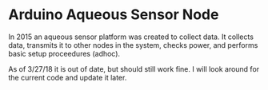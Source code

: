 # Arduino Aqueous Sensor Node
In 2015 an aqueous sensor platform was created to collect data. It collects data, transmits it to other nodes in the system, checks power, and performs basic setup proceedures (adhoc).

As of 3/27/18 it is out of date, but should still work fine. I will look around for the current code and update it later.
